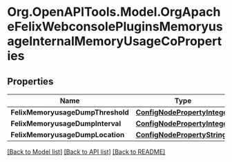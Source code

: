 # Org.OpenAPITools.Model.OrgApacheFelixWebconsolePluginsMemoryusageInternalMemoryUsageCoProperties
## Properties

Name | Type | Description | Notes
------------ | ------------- | ------------- | -------------
**FelixMemoryusageDumpThreshold** | [**ConfigNodePropertyInteger**](ConfigNodePropertyInteger.md) |  | [optional] 
**FelixMemoryusageDumpInterval** | [**ConfigNodePropertyInteger**](ConfigNodePropertyInteger.md) |  | [optional] 
**FelixMemoryusageDumpLocation** | [**ConfigNodePropertyString**](ConfigNodePropertyString.md) |  | [optional] 

[[Back to Model list]](../README.md#documentation-for-models) [[Back to API list]](../README.md#documentation-for-api-endpoints) [[Back to README]](../README.md)

